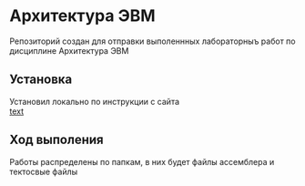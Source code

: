 # Архитектура ЭВМ

Репозиторий создан для отправки выполеннных лабораторныъ работ по дисциплине Архитектура ЭВМ

## Установка
Установил локально по инструкции с сайта  
[text](https://metanit.com/assembler/nasm/1.5.php)

## Ход выполения
Работы распределены по папкам, в них будет файлы ассемблера и тектосвые файлы